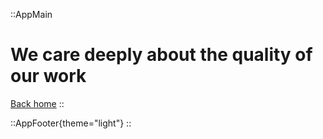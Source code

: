 ::AppMain
# We care deeply about the quality of our work
[Back home](/)
::

::AppFooter{theme="light"}
::
